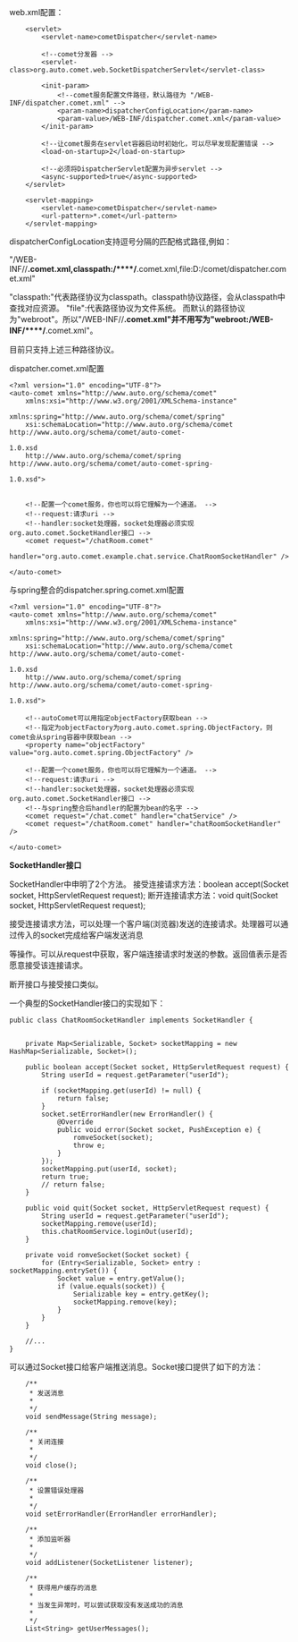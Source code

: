 web.xml配置：
```
	<servlet>
		<servlet-name>cometDispatcher</servlet-name>

		<!--comet分发器 -->
		<servlet-class>org.auto.comet.web.SocketDispatcherServlet</servlet-class>

		<init-param>
			<!--comet服务配置文件路径，默认路径为 "/WEB-INF/dispatcher.comet.xml" -->
			<param-name>dispatcherConfigLocation</param-name>
			<param-value>/WEB-INF/dispatcher.comet.xml</param-value>
		</init-param>

		<!--让comet服务在servlet容器启动时初始化，可以尽早发现配置错误 -->
		<load-on-startup>2</load-on-startup>

		<!--必须将DispatcherServlet配置为异步servlet -->
		<async-supported>true</async-supported>
	</servlet>
	
	<servlet-mapping>
		<servlet-name>cometDispatcher</servlet-name>
		<url-pattern>*.comet</url-pattern>
	</servlet-mapping>
```

dispatcherConfigLocation支持逗号分隔的匹配格式路径,例如：

"/WEB-INF//**.comet.xml,classpath:/****/**.comet.xml,file:D:/comet/dispatcher.comet.xml"

"classpath:"代表路径协议为classpath。classpath协议路径，会从classpath中查找对应资源。
"file":代表路径协议为文件系统。
而默认的路径协议为"webroot"。所以"/WEB-INF//**.comet.xml"并不用写为"webroot:/WEB-INF/****/**.comet.xml"。

目前只支持上述三种路径协议。

dispatcher.comet.xml配置

```
<?xml version="1.0" encoding="UTF-8"?>
<auto-comet xmlns="http://www.auto.org/schema/comet"
	xmlns:xsi="http://www.w3.org/2001/XMLSchema-instance" 

xmlns:spring="http://www.auto.org/schema/comet/spring"
	xsi:schemaLocation="http://www.auto.org/schema/comet http://www.auto.org/schema/comet/auto-comet-

1.0.xsd
	http://www.auto.org/schema/comet/spring http://www.auto.org/schema/comet/auto-comet-spring-

1.0.xsd">


	<!--配置一个comet服务，你也可以将它理解为一个通道。 -->
	<!--request:请求uri -->
	<!--handler:socket处理器，socket处理器必须实现org.auto.comet.SocketHandler接口 -->
	<comet request="/chatRoom.comet"
		handler="org.auto.comet.example.chat.service.ChatRoomSocketHandler" />

</auto-comet>
```

与spring整合的dispatcher.spring.comet.xml配置

```
<?xml version="1.0" encoding="UTF-8"?>
<auto-comet xmlns="http://www.auto.org/schema/comet"
	xmlns:xsi="http://www.w3.org/2001/XMLSchema-instance" 

xmlns:spring="http://www.auto.org/schema/comet/spring"
	xsi:schemaLocation="http://www.auto.org/schema/comet http://www.auto.org/schema/comet/auto-comet-

1.0.xsd
	http://www.auto.org/schema/comet/spring http://www.auto.org/schema/comet/auto-comet-spring-

1.0.xsd">

	<!--autoComet可以用指定objectFactory获取bean -->
	<!--指定为objectFactory为org.auto.comet.spring.ObjectFactory，则comet会从spring容器中获取bean -->
	<property name="objectFactory" value="org.auto.comet.spring.ObjectFactory" />

	<!--配置一个comet服务，你也可以将它理解为一个通道。 -->
	<!--request:请求uri -->
	<!--handler:socket处理器，socket处理器必须实现org.auto.comet.SocketHandler接口 -->
	<!--与spring整合后handler的配置为bean的名字 -->
	<comet request="/chat.comet" handler="chatService" />
	<comet request="/chatRoom.comet" handler="chatRoomSocketHandler" />

</auto-comet>
```

**SocketHandler接口**

SocketHandler中申明了2个方法。
接受连接请求方法：boolean accept(Socket socket, HttpServletRequest request);
断开连接请求方法：void quit(Socket socket, HttpServletRequest request);


接受连接请求方法，可以处理一个客户端(浏览器)发送的连接请求。处理器可以通过传入的socket完成给客户端发送消息

等操作。可以从request中获取，客户端连接请求时发送的参数。返回值表示是否愿意接受该连接请求。

断开接口与接受接口类似。

一个典型的SocketHandler接口的实现如下：

```
public class ChatRoomSocketHandler implements SocketHandler {


	private Map<Serializable, Socket> socketMapping = new HashMap<Serializable, Socket>();

	public boolean accept(Socket socket, HttpServletRequest request) {
		String userId = request.getParameter("userId");

		if (socketMapping.get(userId) != null) {
			return false;
		}
		socket.setErrorHandler(new ErrorHandler() {
			@Override
			public void error(Socket socket, PushException e) {
				romveSocket(socket);
				throw e;
			}
		});
		socketMapping.put(userId, socket);
		return true;
		// return false;
	}

	public void quit(Socket socket, HttpServletRequest request) {
		String userId = request.getParameter("userId");
		socketMapping.remove(userId);
		this.chatRoomService.loginOut(userId);
	}

	private void romveSocket(Socket socket) {
		for (Entry<Serializable, Socket> entry : socketMapping.entrySet()) {
			Socket value = entry.getValue();
			if (value.equals(socket)) {
				Serializable key = entry.getKey();
				socketMapping.remove(key);
			}
		}
	}

	//...
}
```


可以通过Socket接口给客户端推送消息。Socket接口提供了如下的方法：
```
	/**
	 * 发送消息
	 *
	 */
	void sendMessage(String message);

	/**
	 * 关闭连接
	 *
	 */
	void close();

	/**
	 * 设置错误处理器
	 *
	 */
	void setErrorHandler(ErrorHandler errorHandler);

	/**
	 * 添加监听器
	 *
	 */
	void addListener(SocketListener listener);

	/**
	 * 获得用户缓存的消息
	 *
	 * 当发生异常时，可以尝试获取没有发送成功的消息
	 *
	 */
	List<String> getUserMessages();
```